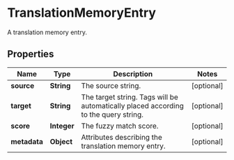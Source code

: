 

# TranslationMemoryEntry

A translation memory entry.
## Properties

Name | Type | Description | Notes
------------ | ------------- | ------------- | -------------
**source** | **String** | The source string. |  [optional]
**target** | **String** | The target string. Tags will be automatically placed according to the query string. |  [optional]
**score** | **Integer** | The fuzzy match score. |  [optional]
**metadata** | **Object** | Attributes describing the translation memory entry. |  [optional]



